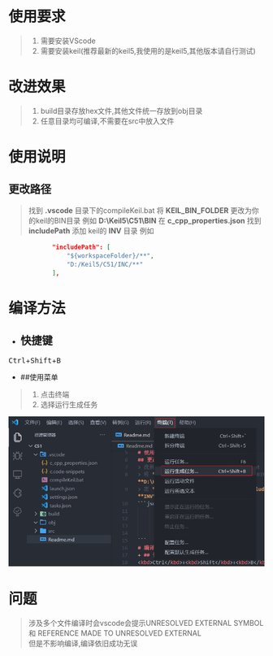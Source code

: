 # 使用要求
> 1. 需要安装VScode
> 2. 需要安装keil(推荐最新的keil5,我使用的是keil5,其他版本请自行测试)
# 改进效果
> 1. build目录存放hex文件,其他文件统一存放到obj目录
> 2. 任意目录均可编译,不需要在src中放入文件

# 使用说明
## 更改路径
> 找到 **.vscode** 目录下的compileKeil.bat
> 将 **KEIL_BIN_FOLDER** 更改为你的keil的BIN目录 例如 **D:\Keil5\C51\BIN**
> 在 **c_cpp_properties.json** 找到**includePath** 添加 keil的 **INV** 目录 例如 
```json
            "includePath": [
                "${workspaceFolder}/**",
                "D:/Keil5/C51/INC/**"
            ],
```
# 编译方法
+ ## 快捷键
<kbd>Ctrl</kbd>+<kbd>Shift</kbd>+<kbd>B</kbd> 

+ ##使用菜单
> 1. 点击终端
> 2. 选择运行生成任务

![使用菜单](readme.assets/%E4%BD%BF%E7%94%A8%E8%8F%9C%E5%8D%95.png)  
# 问题
> 涉及多个文件编译时会vscode会提示UNRESOLVED EXTERNAL SYMBOL 和 REFERENCE MADE TO UNRESOLVED EXTERNAL       
> 但是不影响编译,编译依旧成功无误
